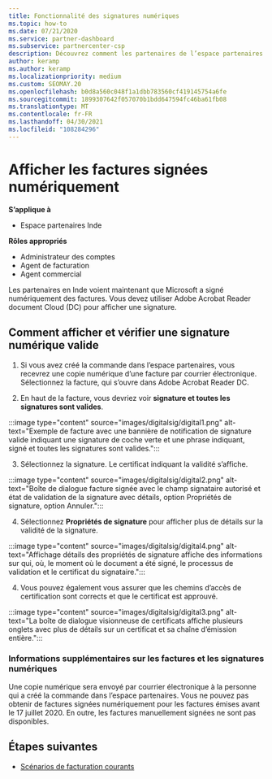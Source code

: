 ```yaml
---
title: Fonctionnalité des signatures numériques
ms.topic: how-to
ms.date: 07/21/2020
ms.service: partner-dashboard
ms.subservice: partnercenter-csp
description: Découvrez comment les partenaires de l’espace partenaires en Inde peuvent afficher les factures signées numériquement et recevoir des copies numériques des factures pour les commandes créées dans l’espace partenaires.
author: keramp
ms.author: keramp
ms.localizationpriority: medium
ms.custom: SEOMAY.20
ms.openlocfilehash: b0d8a560c048f1a1dbb783560cf419145754a6fe
ms.sourcegitcommit: 1899307642f057070b1bdd647594fc46ba61fb08
ms.translationtype: MT
ms.contentlocale: fr-FR
ms.lasthandoff: 04/30/2021
ms.locfileid: "108284296"
---
```

# <a name="view-digitally-signed-invoices"></a>Afficher les factures signées numériquement

**S’applique à**

- Espace partenaires Inde

**Rôles appropriés**

- Administrateur des comptes
- Agent de facturation
- Agent commercial

Les partenaires en Inde voient maintenant que Microsoft a signé numériquement des factures. Vous devez utiliser Adobe Acrobat Reader document Cloud (DC) pour afficher une signature.

## <a name="how-to-view-and-insure-a-valid-digital-signature"></a>Comment afficher et vérifier une signature numérique valide


1. Si vous avez créé la commande dans l’espace partenaires, vous recevrez une copie numérique d’une facture par courrier électronique. Sélectionnez la facture, qui s’ouvre dans Adobe Acrobat Reader DC.


2. En haut de la facture, vous devriez voir **signature et toutes les signatures sont valides**.
 
 :::image type="content" source="images/digitalsig/digital1.png" alt-text="Exemple de facture avec une bannière de notification de signature valide indiquant une signature de coche verte et une phrase indiquant, signé et toutes les signatures sont valides.":::

3. Sélectionnez la signature. Le certificat indiquant la validité s’affiche.

:::image type="content" source="images/digitalsig/digital2.png" alt-text="Boîte de dialogue facture signée avec le champ signataire autorisé et état de validation de la signature avec détails, option Propriétés de signature, option Annuler."::: 

4. Sélectionnez **Propriétés de signature** pour afficher plus de détails sur la validité de la signature.

:::image type="content" source="images/digitalsig/digital4.png" alt-text="Affichage détails des propriétés de signature affiche des informations sur qui, où, le moment où le document a été signé, le processus de validation et le certificat du signataire."::: 

4. Vous pouvez également vous assurer que les chemins d’accès de certification sont corrects et que le certificat est approuvé.

 :::image type="content" source="images/digitalsig/digital3.png" alt-text="La boîte de dialogue visionneuse de certificats affiche plusieurs onglets avec plus de détails sur un certificat et sa chaîne d’émission entière.":::

### <a name="additional-information-on-invoices-and-digital-signatures"></a>Informations supplémentaires sur les factures et les signatures numériques

Une copie numérique sera envoyé par courrier électronique à la personne qui a créé la commande dans l’espace partenaires. Vous ne pouvez pas obtenir de factures signées numériquement pour les factures émises avant le 17 juillet 2020. En outre, les factures manuellement signées ne sont pas disponibles.

## <a name="next-steps"></a>Étapes suivantes

- [Scénarios de facturation courants](common-billing-scenarios.md)